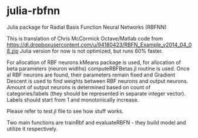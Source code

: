 julia-rbfnn
===========

Julia package for Radial Basis Function Neural Networks (RBFNN)

This is translation of Chris McCormick Octave/Matlab code from https://dl.dropboxusercontent.com/u/94180423/RBFN_Example_v2014_04_08.zip 
Julia version for now is not optimized, but runs 60% faster.

For allocation of RBF neurons kMeans package is used, for allocation of beta parameters (neuron widths) computeRBFBetas.jl routine is used.
Once al RBF neurons are found, their parameters remain fixed and Gradient Descent is used to find weights between RBF neurons and output neurons.
Amount of output neurons is determined based on count of categories/labels (they should be represented in separate integer vector). Labels should start from 1 and monotonically increase. 

Please refer to test.jl file to see how stuff works.

Two main functions are trainRbf and evaluateRBFN - they build model and utilize it respectively. 
